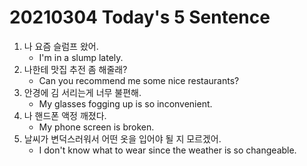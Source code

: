 # 20210304 Today's 5 Sentence



1. 나 요즘 슬럼프 왔어.
   - I'm in a slump lately.
2. 나한테 맛집 추전 좀 해줄래?
   - Can you recommend me some nice restaurants?
3. 안경에 김 서리는게 너무 불편해.
   - My glasses fogging up is so inconvenient.
4. 나 핸드폰 액정 깨졌다.
   - My phone screen is broken.
5. 날씨가 변덕스러워서 어떤 옷을 입어야 될 지 모르겠어.
   - I don't know what to wear since the weather is so changeable.